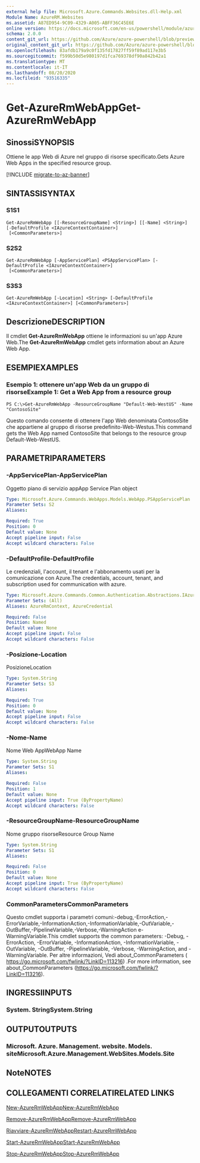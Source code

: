 ```yaml
---
external help file: Microsoft.Azure.Commands.Websites.dll-Help.xml
Module Name: AzureRM.Websites
ms.assetid: A87ED954-9C09-4329-A005-ABFF36C45E6E
online version: https://docs.microsoft.com/en-us/powershell/module/azurerm.websites/get-azurermwebapp
schema: 2.0.0
content_git_url: https://github.com/Azure/azure-powershell/blob/preview/src/ResourceManager/Websites/Commands.Websites/help/Get-AzureRmWebApp.md
original_content_git_url: https://github.com/Azure/azure-powershell/blob/preview/src/ResourceManager/Websites/Commands.Websites/help/Get-AzureRmWebApp.md
ms.openlocfilehash: 83afdb179a9c0f135fd17827ff59f89ad117e3b5
ms.sourcegitcommit: f599b50d5e980197d1fca769378df90a842b42a1
ms.translationtype: MT
ms.contentlocale: it-IT
ms.lasthandoff: 08/20/2020
ms.locfileid: "93516335"
---
```

# <span data-ttu-id="2882c-101">Get-AzureRmWebApp</span><span class="sxs-lookup"><span data-stu-id="2882c-101">Get-AzureRmWebApp</span></span>

## <span data-ttu-id="2882c-102">Sinossi</span><span class="sxs-lookup"><span data-stu-id="2882c-102">SYNOPSIS</span></span>
<span data-ttu-id="2882c-103">Ottiene le app Web di Azure nel gruppo di risorse specificato.</span><span class="sxs-lookup"><span data-stu-id="2882c-103">Gets Azure Web Apps in the specified resource group.</span></span>

[!INCLUDE [migrate-to-az-banner](../../includes/migrate-to-az-banner.md)]

## <span data-ttu-id="2882c-104">SINTASSI</span><span class="sxs-lookup"><span data-stu-id="2882c-104">SYNTAX</span></span>

### <span data-ttu-id="2882c-105">S1</span><span class="sxs-lookup"><span data-stu-id="2882c-105">S1</span></span>
```
Get-AzureRmWebApp [[-ResourceGroupName] <String>] [[-Name] <String>] [-DefaultProfile <IAzureContextContainer>]
 [<CommonParameters>]
```

### <span data-ttu-id="2882c-106">S2</span><span class="sxs-lookup"><span data-stu-id="2882c-106">S2</span></span>
```
Get-AzureRmWebApp [-AppServicePlan] <PSAppServicePlan> [-DefaultProfile <IAzureContextContainer>]
 [<CommonParameters>]
```

### <span data-ttu-id="2882c-107">S3</span><span class="sxs-lookup"><span data-stu-id="2882c-107">S3</span></span>
```
Get-AzureRmWebApp [-Location] <String> [-DefaultProfile <IAzureContextContainer>] [<CommonParameters>]
```

## <span data-ttu-id="2882c-108">Descrizione</span><span class="sxs-lookup"><span data-stu-id="2882c-108">DESCRIPTION</span></span>
<span data-ttu-id="2882c-109">Il cmdlet **Get-AzureRmWebApp** ottiene le informazioni su un'app Azure Web.</span><span class="sxs-lookup"><span data-stu-id="2882c-109">The **Get-AzureRmWebApp** cmdlet gets information about an Azure Web App.</span></span>

## <span data-ttu-id="2882c-110">ESEMPI</span><span class="sxs-lookup"><span data-stu-id="2882c-110">EXAMPLES</span></span>

### <span data-ttu-id="2882c-111">Esempio 1: ottenere un'app Web da un gruppo di risorse</span><span class="sxs-lookup"><span data-stu-id="2882c-111">Example 1: Get a Web App from a resource group</span></span>
```
PS C:\>Get-AzureRmWebApp -ResourceGroupName "Default-Web-WestUS" -Name "ContosoSite"
```

<span data-ttu-id="2882c-112">Questo comando consente di ottenere l'app Web denominata ContosoSite che appartiene al gruppo di risorse predefinito-Web-Westus.</span><span class="sxs-lookup"><span data-stu-id="2882c-112">This command gets the Web App named ContosoSite that belongs to the resource group Default-Web-WestUS.</span></span>

## <span data-ttu-id="2882c-113">PARAMETRI</span><span class="sxs-lookup"><span data-stu-id="2882c-113">PARAMETERS</span></span>

### <span data-ttu-id="2882c-114">-AppServicePlan</span><span class="sxs-lookup"><span data-stu-id="2882c-114">-AppServicePlan</span></span>
<span data-ttu-id="2882c-115">Oggetto piano di servizio app</span><span class="sxs-lookup"><span data-stu-id="2882c-115">App Service Plan object</span></span>

```yaml
Type: Microsoft.Azure.Commands.WebApps.Models.WebApp.PSAppServicePlan
Parameter Sets: S2
Aliases:

Required: True
Position: 0
Default value: None
Accept pipeline input: False
Accept wildcard characters: False
```

### <span data-ttu-id="2882c-116">-DefaultProfile</span><span class="sxs-lookup"><span data-stu-id="2882c-116">-DefaultProfile</span></span>
<span data-ttu-id="2882c-117">Le credenziali, l'account, il tenant e l'abbonamento usati per la comunicazione con Azure.</span><span class="sxs-lookup"><span data-stu-id="2882c-117">The credentials, account, tenant, and subscription used for communication with azure.</span></span>

```yaml
Type: Microsoft.Azure.Commands.Common.Authentication.Abstractions.IAzureContextContainer
Parameter Sets: (All)
Aliases: AzureRmContext, AzureCredential

Required: False
Position: Named
Default value: None
Accept pipeline input: False
Accept wildcard characters: False
```

### <span data-ttu-id="2882c-118">-Posizione</span><span class="sxs-lookup"><span data-stu-id="2882c-118">-Location</span></span>
<span data-ttu-id="2882c-119">Posizione</span><span class="sxs-lookup"><span data-stu-id="2882c-119">Location</span></span>

```yaml
Type: System.String
Parameter Sets: S3
Aliases:

Required: True
Position: 0
Default value: None
Accept pipeline input: False
Accept wildcard characters: False
```

### <span data-ttu-id="2882c-120">-Nome</span><span class="sxs-lookup"><span data-stu-id="2882c-120">-Name</span></span>
<span data-ttu-id="2882c-121">Nome Web App</span><span class="sxs-lookup"><span data-stu-id="2882c-121">WebApp Name</span></span>

```yaml
Type: System.String
Parameter Sets: S1
Aliases:

Required: False
Position: 1
Default value: None
Accept pipeline input: True (ByPropertyName)
Accept wildcard characters: False
```

### <span data-ttu-id="2882c-122">-ResourceGroupName</span><span class="sxs-lookup"><span data-stu-id="2882c-122">-ResourceGroupName</span></span>
<span data-ttu-id="2882c-123">Nome gruppo risorse</span><span class="sxs-lookup"><span data-stu-id="2882c-123">Resource Group Name</span></span>

```yaml
Type: System.String
Parameter Sets: S1
Aliases:

Required: False
Position: 0
Default value: None
Accept pipeline input: True (ByPropertyName)
Accept wildcard characters: False
```

### <span data-ttu-id="2882c-124">CommonParameters</span><span class="sxs-lookup"><span data-stu-id="2882c-124">CommonParameters</span></span>
<span data-ttu-id="2882c-125">Questo cmdlet supporta i parametri comuni:-debug,-ErrorAction,-ErrorVariable,-InformationAction,-InformationVariable,-OutVariable,-OutBuffer,-PipelineVariable,-Verbose,-WarningAction e-WarningVariable.</span><span class="sxs-lookup"><span data-stu-id="2882c-125">This cmdlet supports the common parameters: -Debug, -ErrorAction, -ErrorVariable, -InformationAction, -InformationVariable, -OutVariable, -OutBuffer, -PipelineVariable, -Verbose, -WarningAction, and -WarningVariable.</span></span> <span data-ttu-id="2882c-126">Per altre informazioni, Vedi about_CommonParameters ( https://go.microsoft.com/fwlink/?LinkID=113216) .</span><span class="sxs-lookup"><span data-stu-id="2882c-126">For more information, see about_CommonParameters (https://go.microsoft.com/fwlink/?LinkID=113216).</span></span>

## <span data-ttu-id="2882c-127">INGRESSI</span><span class="sxs-lookup"><span data-stu-id="2882c-127">INPUTS</span></span>

### <span data-ttu-id="2882c-128">System. String</span><span class="sxs-lookup"><span data-stu-id="2882c-128">System.String</span></span>

## <span data-ttu-id="2882c-129">OUTPUT</span><span class="sxs-lookup"><span data-stu-id="2882c-129">OUTPUTS</span></span>

### <span data-ttu-id="2882c-130">Microsoft. Azure. Management. website. Models. site</span><span class="sxs-lookup"><span data-stu-id="2882c-130">Microsoft.Azure.Management.WebSites.Models.Site</span></span>

## <span data-ttu-id="2882c-131">Note</span><span class="sxs-lookup"><span data-stu-id="2882c-131">NOTES</span></span>

## <span data-ttu-id="2882c-132">COLLEGAMENTI CORRELATI</span><span class="sxs-lookup"><span data-stu-id="2882c-132">RELATED LINKS</span></span>

[<span data-ttu-id="2882c-133">New-AzureRmWebApp</span><span class="sxs-lookup"><span data-stu-id="2882c-133">New-AzureRmWebApp</span></span>](./New-AzureRmWebApp.md)

[<span data-ttu-id="2882c-134">Remove-AzureRmWebApp</span><span class="sxs-lookup"><span data-stu-id="2882c-134">Remove-AzureRmWebApp</span></span>](./Remove-AzureRmWebApp.md)

[<span data-ttu-id="2882c-135">Riavviare-AzureRmWebApp</span><span class="sxs-lookup"><span data-stu-id="2882c-135">Restart-AzureRmWebApp</span></span>](./Restart-AzureRmWebApp.md)

[<span data-ttu-id="2882c-136">Start-AzureRmWebApp</span><span class="sxs-lookup"><span data-stu-id="2882c-136">Start-AzureRmWebApp</span></span>](./Start-AzureRmWebApp.md)

[<span data-ttu-id="2882c-137">Stop-AzureRmWebApp</span><span class="sxs-lookup"><span data-stu-id="2882c-137">Stop-AzureRmWebApp</span></span>](./Stop-AzureRmWebApp.md)



